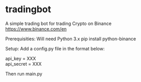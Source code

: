 # tradingbot

A simple trading bot for trading Crypto on Binance
https://www.binance.com/en

Prerequisities:
Will need Python 3.x 
pip install python-binance

Setup:
Add a config.py file in the format below:

api_key = XXX  
api_secret = XXX


Then run main.py
